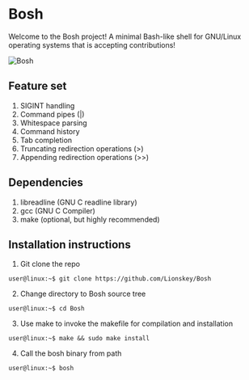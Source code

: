 # Bosh

Welcome to the Bosh project! A minimal Bash-like shell for GNU/Linux operating systems that is accepting contributions!

![Bosh](https://github.com/Lionskey/Bosh/assets/55106700/d213b45c-7b6c-4e94-aef2-e71e73ccfb28)

## Feature set
1. SIGINT handling
2. Command pipes (|)
3. Whitespace parsing
4. Command history
5. Tab completion
6. Truncating redirection operations (>)
7. Appending redirection operations (>>)

## Dependencies
1. libreadline (GNU C readline library)
2. gcc (GNU C Compiler)
3. make (optional, but highly recommended)

## Installation instructions
1. Git clone the repo

```
user@linux:~$ git clone https://github.com/Lionskey/Bosh
```

2. Change directory to Bosh source tree

```
user@linux:~$ cd Bosh
```

3. Use make to invoke the makefile for compilation and installation

```
user@linux:~$ make && sudo make install
```

4. Call the bosh binary from path

```
user@linux:~$ bosh
```
